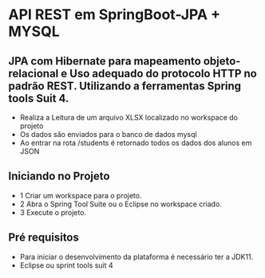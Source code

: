 # API REST em SpringBoot-JPA + MYSQL
## JPA com Hibernate para mapeamento objeto-relacional e Uso adequado do protocolo HTTP no padrão REST. Utilizando a ferramentas Spring tools  Suit 4.
- Realiza a Leitura de um arquivo XLSX localizado no workspace do projeto 
- Os dados são enviados para o banco de dados mysql 
- Ao entrar na rota /students é retornado todos os dados dos alunos em JSON

## Iniciando no Projeto
- 1 Criar um workspace para o projeto.
- 2 Abra o Spring Tool Suite ou o Eclipse no workspace criado.
- 3 Execute o projeto.


## Pré requisitos
- Para iniciar o desenvolvimento da plataforma é necessário ter a JDK11.
- Eclipse ou sprint tools suit 4
